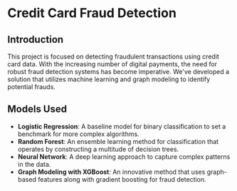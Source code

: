 # Credit Card Fraud Detection

## Introduction
This project is focused on detecting fraudulent transactions using credit card data. With the increasing number of digital payments, the need for robust fraud detection systems has become imperative. We've developed a solution that utilizes machine learning and graph modeling to identify potential frauds.

## Models Used

- **Logistic Regression**: A baseline model for binary classification to set a benchmark for more complex algorithms.
- **Random Forest**: An ensemble learning method for classification that operates by constructing a multitude of decision trees.
- **Neural Network**: A deep learning approach to capture complex patterns in the data.
- **Graph Modeling with XGBoost**: An innovative method that uses graph-based features along with gradient boosting for fraud detection.

